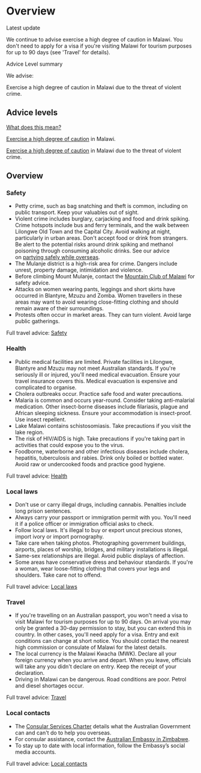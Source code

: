 # Overview

Latest update

We continue to advise exercise a high degree of caution in Malawi. You don't need to apply for a visa if you're visiting Malawi for tourism purposes for up to 90 days (see 'Travel' for details).

Advice Level summary

We advise:

Exercise a high degree of caution in Malawi due to the threat of violent crime.

## Advice levels

[What does this mean?](/before-you-go/travel-advice-explained/)

[Exercise a high degree of caution](https://www.smartraveller.gov.au/consular-services/travel-advice-explained#level2) in Malawi.

[Exercise a high degree of caution](https://www.smartraveller.gov.au/consular-services/travel-advice-explained#level2) in Malawi due to the threat of violent crime.

## Overview

### Safety

* Petty crime, such as bag snatching and theft is common, including on public transport. Keep your valuables out of sight.
* Violent crime includes burglary, carjacking and food and drink spiking. Crime hotspots include bus and ferry terminals, and the walk between Lilongwe Old Town and the Capital City. Avoid walking at night, particularly in urban areas. Don't accept food or drink from strangers. Be alert to the potential risks around drink spiking and methanol poisoning through consuming alcoholic drinks. See our advice on [partying safely while overseas](https://www.smartraveller.gov.au/before-you-go/safety/partying#methanol).
* The Mulanje district is a high-risk area for crime. Dangers include unrest, property damage, intimidation and violence.
* Before climbing Mount Mulanje, contact the [Mountain Club of Malawi](https://mcm438.wordpress.com/) for safety advice.
* Attacks on women wearing pants, leggings and short skirts have occurred in Blantyre, Mzuzu and Zomba. Women travellers in these areas may want to avoid wearing close-fitting clothing and should remain aware of their surroundings.
* Protests often occur in market areas. They can turn violent. Avoid large public gatherings.

Full travel advice: [Safety](#safety)

### Health

* Public medical facilities are limited. Private facilities in Lilongwe, Blantyre and Mzuzu may not meet Australian standards. If you're seriously ill or injured, you'll need medical evacuation. Ensure your travel insurance covers this. Medical evacuation is expensive and complicated to organise.
* Cholera outbreaks occur. Practice safe food and water precautions.
* Malaria is common and occurs year-round. Consider taking anti-malarial medication. Other insect-borne diseases include filariasis, plague and African sleeping sickness. Ensure your accommodation is insect-proof. Use insect repellent.
* Lake Malawi contains schistosomiasis. Take precautions if you visit the lake region.
* The risk of HIV/AIDS is high. Take precautions if you're taking part in activities that could expose you to the virus.
* Foodborne, waterborne and other infectious diseases include cholera, hepatitis, tuberculosis and rabies. Drink only boiled or bottled water. Avoid raw or undercooked foods and practice good hygiene.

Full travel advice: [Health](#health)

### Local laws

* Don't use or carry illegal drugs, including cannabis. Penalties include long prison sentences.
* Always carry your passport or immigration permit with you. You'll need it if a police officer or immigration official asks to check.
* Follow local laws. It's illegal to buy or export uncut precious stones, import ivory or import pornography.
* Take care when taking photos. Photographing government buildings, airports, places of worship, bridges, and military installations is illegal.
* Same-sex relationships are illegal. Avoid public displays of affection.
* Some areas have conservative dress and behaviour standards. If you're a woman, wear loose-fitting clothing that covers your legs and shoulders. Take care not to offend.

Full travel advice: [Local laws](#local-laws)

### Travel

* If you're travelling on an Australian passport, you won't need a visa to visit Malawi for tourism purposes for up to 90 days. On arrival you may only be granted a 30-day permission to stay, but you can extend this in country. In other cases, you'll need apply for a visa. Entry and exit conditions can change at short notice. You should contact the nearest high commission or consulate of Malawi for the latest details.
* The local currency is the Malawi Kwacha (MWK). Declare all your foreign currency when you arrive and depart. When you leave, officials will take any you didn't declare on entry. Keep the receipt of your declaration.
* Driving in Malawi can be dangerous. Road conditions are poor. Petrol and diesel shortages occur.

Full travel advice: [Travel](#travel)

### Local contacts

* The [Consular Services Charter](/consular-services/consular-services-charter "Consular Services Charter") details what the Australian Government can and can't do to help you overseas.
* For consular assistance, contact the [Australian Embassy in Zimbabwe](http://www.zimbabwe.embassy.gov.au/).
* To stay up to date with local information, follow the Embassy’s social media accounts.

Full travel advice: [Local contacts](#local-contacts)